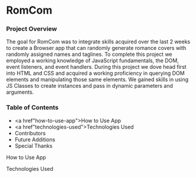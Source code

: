 # RomCom

### Project Overview

  The goal for RomCom was to integrate skills acquired over the last 2 weeks to create a Browser app that can randomly generate romance covers with randomly assigned names and taglines. To complete this project we employed a working knowledge of JavaScript fundamentals, the DOM, event listeners, and event handlers. During this project we dove head first into HTML and CSS and acquired a working proficiency in querying DOM elements and manipulating those same elements. We gained skills in using JS Classes to create instances and pass in dynamic parameters and arguments.

### Table of Contents

- <a href"how-to-use-app">How to Use App</a>
- <a href"technologies-used">Technologies Used</a>
- Contributors
- Future Additions
- Special Thanks




























































































<a id="how-to-use-app">How to Use App</a>


<a id="technologies-used">Technologies Used</a>
